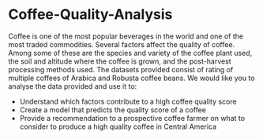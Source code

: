# Coffee-Quality-Analysis

Coffee is one of the most popular beverages in the world and one of the most traded commodities.
Several factors affect the quality of coffee. Among some of these are the species and variety of the coffee plant used, the soil and altitude where the coffee is grown, and the post-harvest processing methods used.
The datasets provided consist of rating of multiple coffees of Arabica and Robusta coffee beans. We would like you to analyse the data provided and use it to:
-	Understand which factors contribute to a high coffee quality score
-	Create a model that predicts the quality score of a coffee
-	Provide a recommendation to a prospective coffee farmer on what to consider to produce a high quality coffee in Central America
